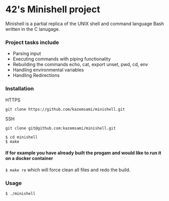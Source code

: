  # 42's Minishell project
 
 
Minishell is a partial replica of the UNIX shell and command language Bash written in the C lanugage.
 
 ### Project tasks include
 
 * Parsing input
 * Executing commands with piping functionality
 * Rebuilding the commands echo, cat, export unset, pwd, cd, env
 * Handling environmental variables
 * Handling Redirections

### Installation

HTTPS
```
git clone https://github.com/kazemsami/minishell.git
```
SSH
```
git clone git@github.com:kazemsami/minishell.git
```
```
$ cd minishell
$ make
```
#### If for example you have already built the progam and would like to run it on a docker container
`$ make re` which will force clean all files and redo the build.

### Usage
`$ ./minishell`
